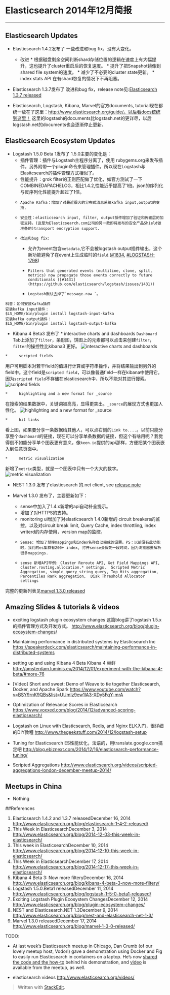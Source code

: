 # Elasticsearch 2014年12月简报

---

## Elasticsearch Updates
*	Elasticsearch 1.4.2发布了
	一些改进和bug fix，没有大变化。
	*    改进
		*   根据磁盘剩余空间判断shard存储位置的逻辑在速度上有大幅提升，这也提升了cluster重启后的恢复速度。
		*    提升了把Snapshot镜像到shared file system的速度。
		*     减少了不必要的cluster state更新。
		*     index stats API 在有shard恢复的情况下不再阻塞。

*	Elasticsearch 1.3.7发布了
改进和bug fix，release note见:[Elasticsearch 1.3.7 released](http://www.elasticsearch.org/downloads/1-3-7)

*   Elasticsearch, Logstash, Kibana, Marvel的官方documents, tutorial现在都统一放在了这里：http://www.elasticsearch.org/guide/。以后看docs统统到这里！
这里的logstash的documents比logstash.net的更详尽，以后logstash.net的documents也会逐渐停止更新。


## Elasticsearch Ecosystem Updates
*	 Logstash 1.5.0 Beta 1发布了
1.5.0主要的变化是：
	 *    插件管理：插件与Logstash主程序分离了，使用 rubygems.org来发布插件，另外附带一个plugin命令来管理插件。所以现在Logstash与Elasitcsearch的插件管理方式相似了。
	 *    性能提升：grok filter的正则匹配做了优化，如官方测试了一下COMBINEDAPACHELOG，相比1.4.2,性能近乎提高了1倍。json的序列化与反序列化性能提升超过了1倍。
	 *     Apache Kafka：增加了对最近很火的分布式消息系统kafka input,output的支持.
	 *     安全性：elasticsearch input, filter, output插件增加了验证和传输层的加密支持。(这是为Elasticsearch.com公司的另一款即将发布的安全产品Shield做准备的)transport encryption support.
	 *     改进和bug fix:
		*    允许为event包含`metadata`,它不会被logstash output插件输出，这个新功能避免了在event上生成临时的`field`.([#1834](https://github.com/elasticsearch/logstash/issues/1834), [#LOGSTASH-1798](https://logstash.jira.com/browse/LOGSTASH-1798))
		*     Filters that generated events (multiline, clone, split, metrics) now propagate those events correctly to future conditionals ([#1431](https://github.com/elasticsearch/logstash/issues/1431))
		*     Logstash默认去掉了`message.raw `。

 ```
 科普：如何安装Kafka插件
 安装kafka input插件：
 $LS_HOME/bin/plugin install logstash-input-kafka
 安装kafka output插件：
 $LS_HOME/bin/plugin install logstash-output-kafka
 ```

*	 Kibana 4 Beta3 发布了
	*    interactive charts and dashboards
`Dashboard` Tab上添加了`filter`，条形图，饼图上的元素都可以点击来创建`filter`，`filter`的操控性比kibana3 更好。
![interactive charts and dashboards](http://www.elasticsearch.org/content/uploads/2014/12/Screen-Shot-2014-12-15-at-12.28.30-PM-1024x693.png)

	*     scripted fields
用户可用脚本对若干field的值进行计算或字符串操作，并将结果输出到另外的field中。这个field是`scripted field`，可以像普通field一样在kibana中使用它。因为`scripted field`不存储在elasticsearch中，所以不能对其进行搜索。
![scripted fields](http://www.elasticsearch.org/content/uploads/2014/12/Screen-Shot-2014-12-15-at-1.06.51-PM.png)

	*     highlighting and a new format for _source
在搜索的结果数据中，关键词被高亮，显得更突出。`_source`的展现方式也更加人性化。
![highlighting and a new format for _source](http://www.elasticsearch.org/content/uploads/2014/12/Screen-Shot-2014-12-16-at-11.16.17-AM-1024x730.png)

	*     hit links
看上图，如果要分享一条数据给其他人，可以点右侧的`Link to....`。以前只能分享整个`dashboard`的链接，现在可以分享单条数据的链接，但这个有啥用呢？我觉得倒不如能分享单个图表更有意义，像`keen.io`提供的api那样，方便把某个图表嵌入到任意页面中。

	*     metric visualization
新增了`metric`类型，就是一个图表中只有一个大大的数字。
![metric visualization](http://www.elasticsearch.org/content/uploads/2014/12/Screen-Shot-2014-12-16-at-11.16.59-AM.png)


*	NEST 1.3.0 发布了elasticsearch 的.net client, see [release note](https://github.com/elasticsearch/elasticsearch-net/releases/tag/1.3.0)

*	Marvel 1.3.0 发布了，主要更新如下：
	*    sense中加入了1.4.x新增的api自动补全提示。
	*    增加了对HTTPS的支持。
	*    monitoring ui增加了对elasticsearch 1.4.0新增的 circuit breakers的监控，以及对circuit break limit,  Query Cache, index throttling, index writerd的内存使用，version map的监控。 
	*     Sense: 增加了禁掉mappings和index名称自动完成的设置。PS：以前没有此功能时，我们的es集群有200+ index, 打开sense会假死一段时间，因为浏览器要解析很多mappings.
	*     sense 新增API举例: Cluster Reroute API, Get Field Mappings API, cluster.routing.allocation.* settings,  Scripted Metric Aggregation, simple_query_string query, Top Hits aggregation,  Percentiles Rank aggregation,  Disk Threshold Allocator settings

完整的更新列表见[marvel 1.3.0 released](http://www.elasticsearch.org/blog/marvel-1-3-0-released/)


## Amazing Slides & tutorials & videos
*	exciting logstash plugin ecosystem changes
这篇blog讲了logstash 1.5.x的插件管理方式及开发方式。
http://www.elasticsearch.org/blog/plugin-ecosystem-changes/

*	Maintaining performance in distributed systems by Elasticsearch Inc
https://speakerdeck.com/elasticsearch/maintaining-performance-in-distributed-systems

*	setting up and using Kibana 4 Beta
Kibana 4 尝鲜
http://amsterdam.luminis.eu/2014/12/01/experiment-with-the-kibana-4-beta/#more-76

*	[Video] Short and sweet: Demo of Weave to tie together Elasticsearch, Docker, and Apache Spark
https://www.youtube.com/watch?v=BSY9rnK9QBs&list=UUmIz9ew1lA3-XDy5FqY-mrA

*	Optimization of Relevance Scores in Elasticsearch 
https://www.voxxed.com/blog/2014/12/advanced-scoring-elasticsearch/

*	Logstash on Linux with Elasticsearch, Redis, and Nginx
ELK入门，很详细的DIY教程
http://www.thegeekstuff.com/2014/12/logstash-setup

*	Tuning for Elasticsearch
ES性能优化，法语的，用translate.google.com搞定吧
http://blog.ebiznext.com/2014/12/16/elasticsearch-performance-tuning/

*	Scripted Aggregations 
http://www.elasticsearch.org/videos/scripted-aggregations-london-december-meetup-2014/


## Meetups in China
*	Nothing

##References
1.	Elasticsearch 1.4.2 and 1.3.7 releasedDecember 16, 2014 http://www.elasticsearch.org/blog/elasticsearch-1-4-2-released/
2.	This Week in ElasticsearchDecember 3, 2014 http://www.elasticsearch.org/blog/2014-12-03-this-week-in-elasticsearch/
3.	This week in ElasticsearchDecember 10, 2014 http://www.elasticsearch.org/blog/2014-12-10-this-week-in-elasticsearch/
4.	This Week in ElasticsearchDecember 17, 2014 http://www.elasticsearch.org/blog/2014-12-17-this-week-in-elasticsearch/
5.	Kibana 4 Beta 3: Now more filteryDecember 16, 2014 http://www.elasticsearch.org/blog/kibana-4-beta-3-now-more-filtery/
6.	Logstash 1.5.0.Beta1 releasedDecember 11, 2014 http://www.elasticsearch.org/blog/logstash-1-5-0-beta1-released/
7.	Exciting Logstash Plugin Ecosystem ChangesDecember 12, 2014 http://www.elasticsearch.org/blog/plugin-ecosystem-changes/ 
8.	NEST and Elasticsearch.NET 1.3December 9, 2014 http://www.elasticsearch.org/blog/nest-and-elasticsearch-net-1-3/
9.	Marvel 1.3.0 releasedDecember 17, 2014 http://www.elasticsearch.org/blog/marvel-1-3-0-released/


TODO:

*	At last week’s Elasticsearch meetup in Chicago, Dan Crumb (of our lovely meetup host, Vodori) gave a demonstration using Docker and Fig to easily run Elasticsearch in containers on a laptop. He’s now [shared the code and the how-to](https://github.com/vodori/es-fig-docker/) behind his demonstration, and [video](http://vimeo.com/113497975) is available from the meetup, as well.

*	elasticsearch videos http://www.elasticsearch.org/videos/

> Written with [StackEdit](https://stackedit.io/).